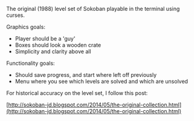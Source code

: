 The original (1988) level set of Sokoban playable in the terminal using curses.

Graphics goals:
* Player should be a 'guy'
* Boxes should look a wooden crate
* Simplicity and clarity above all

Functionality goals:
* Should save progress, and start where left off previously
* Menu where you see which levels are solved and which are unsolved

For historical accuracy on the level set, I follow this post:

[http://sokoban-jd.blogspot.com/2014/05/the-original-collection.html](http://sokoban-jd.blogspot.com/2014/05/the-original-collection.html)